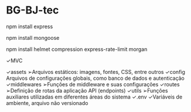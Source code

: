 # BG-BJ-tec

npm install express

npm install mongoose

npm install helmet compression express-rate-limit morgan

✓MVC

✓assets
➢Arquivos estáticos: imagens, fontes, CSS, entre outros
✓config
Arquivos de configurações globais, como banco de dados e autenticação
✓middlewares
➢Funções de middleware e suas configurações
✓routes
➢Definição de rotas da aplicação API (endpoints)
✓utils
➢Funções auxiliares utilizadas em diferentes áreas do sistema
✓.env
✓Variáveis de ambiente, arquivo não versionado